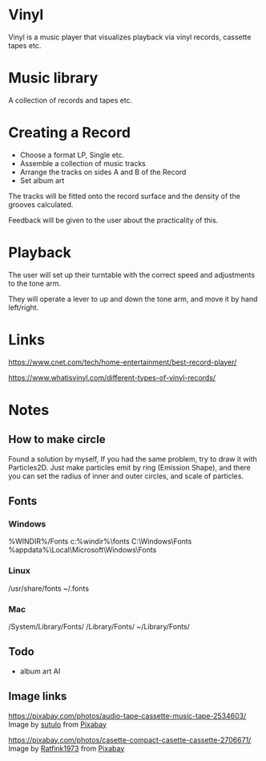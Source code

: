 # Vinyl

Vinyl is a music player that visualizes playback via vinyl records, cassette tapes etc.

# Music library

A collection of records and tapes etc.

# Creating a Record

* Choose a format LP, Single etc.
* Assemble a collection of music tracks
* Arrange the tracks on sides A and B of the Record
* Set album art

The tracks will be fitted onto the record surface and the density of the grooves calculated.

Feedback will be given to the user about the practicality of this.

# Playback

The user will set up their turntable with the correct speed and adjustments to the tone arm.

They will operate a lever to up and down the tone arm, and move it by hand left/right.

# Links

https://www.cnet.com/tech/home-entertainment/best-record-player/

https://www.whatisvinyl.com/different-types-of-vinyl-records/

# Notes

## How to make circle

Found a solution by myself, If you had the same problem, try to draw it with Particles2D. Just make particles emit by ring (Emission Shape), and there you can set the radius of inner and outer circles, and scale of particles.

## Fonts

### Windows

 %WINDIR%/Fonts
 c:\%windir%\fonts
 C:\Windows\Fonts
 %appdata%\Local\Microsoft\Windows\Fonts

 ### Linux

/usr/share/fonts
~/.fonts

 ### Mac

 /System/Library/Fonts/
 /Library/Fonts/
 ~/Library/Fonts/

 ## Todo

  * album art AI

 
 ## Image links

 https://pixabay.com/photos/audio-tape-cassette-music-tape-2534603/
 Image by <a href="https://pixabay.com/users/sutulo-3073859/?utm_source=link-attribution&amp;utm_medium=referral&amp;utm_campaign=image&amp;utm_content=2534603">sutulo</a> from <a href="https://pixabay.com//?utm_source=link-attribution&amp;utm_medium=referral&amp;utm_campaign=image&amp;utm_content=2534603">Pixabay</a>

 https://pixabay.com/photos/casette-compact-casette-cassette-2706671/
 Image by <a href="https://pixabay.com/users/ratfink1973-5627178/?utm_source=link-attribution&amp;utm_medium=referral&amp;utm_campaign=image&amp;utm_content=2706671">Ratfink1973</a> from <a href="https://pixabay.com//?utm_source=link-attribution&amp;utm_medium=referral&amp;utm_campaign=image&amp;utm_content=2706671">Pixabay</a>